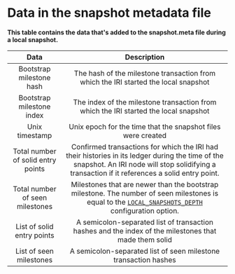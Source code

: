 # Data in the snapshot metadata file

**This table contains the data that's added to the snapshot.meta file during a local snapshot.**

| **Data**|    **Description** |                                      
| :-----: |  :---------------: | 
|Bootstrap milestone hash |The hash of the milestone transaction from which the IRI started the local snapshot|
|Bootstrap milestone index | The index of the milestone transaction from which the IRI started the local snapshot |
|Unix timestamp |Unix epoch for the time that the snapshot files were created |
|<a name="solid-entry-point"></a>Total number of solid entry points|Confirmed transactions for which the IRI had their histories in its ledger during the time of the snapshot. An IRI node will stop solidifying a transaction if it references a solid entry point.|
|<a name="seen-milestone"></a>Total number of seen milestones| Milestones that are newer than the bootstrap milestone. The number of seen milestones is equal to the [`LOCAL_SNAPSHOTS_DEPTH`](../references/iri-configuration-options.md#local-snapshots-depth) configuration option. |
|List of solid entry points | A semicolon-separated list of transaction hashes and the index of the milestones that made them solid|
|List of seen milestones | A semicolon-separated list of seen milestone transaction hashes |
